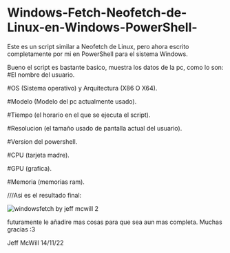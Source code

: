 # Windows-Fetch-Neofetch-de-Linux-en-Windows-PowerShell-
Este es un script similar a Neofetch de Linux, pero ahora escrito completamente por mi en PowerShell para el sistema Windows.

Bueno el script es bastante basico, muestra los datos de la pc, como lo son:
#El nombre del usuario.

#OS (Sistema operativo) y Arquitectura (X86 O X64).

#Modelo (Modelo del pc actualmente usado).

#Tiempo (el horario en el que se ejecuta el script).

#Resolucion (el tamaño usado de pantalla actual del usuario).

#Version del powershell.

#CPU (tarjeta madre).

#GPU (grafica).

#Memoria (memorias ram).


///Asi es el resultado final:

![windowsfetch by jeff mcwill 2](https://user-images.githubusercontent.com/111131531/201802035-06bccb05-63f2-458f-9b71-af304e4eebe9.png)

futuramente le añadire mas cosas para que sea aun mas completa. Muchas gracias :3

Jeff McWill 14/11/22
